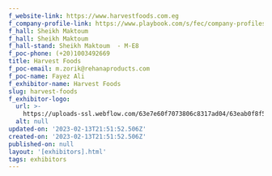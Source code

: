 ```yaml
---
f_website-link: https://www.harvestfoods.com.eg
f_company-profile-link: https://www.playbook.com/s/fec/company-profiles
f_hall: Sheikh Maktoum
f_hall: Sheikh Maktoum
f_hall-stand: Sheikh Maktoum  - M-E8
f_poc-phone: (+20)1003492669
title: Harvest Foods
f_poc-email: m.zorik@rehanaproducts.com
f_poc-name: Fayez Ali
f_exhibitor-name: Harvest Foods
slug: harvest-foods
f_exhibitor-logo:
  url: >-
    https://uploads-ssl.webflow.com/63e7e60f7073806c8317ad04/63eab0f8f5f641141a9b57d9_Y2I3Mg.jpeg
  alt: null
updated-on: '2023-02-13T21:51:52.506Z'
created-on: '2023-02-13T21:51:52.506Z'
published-on: null
layout: '[exhibitors].html'
tags: exhibitors
---
```



